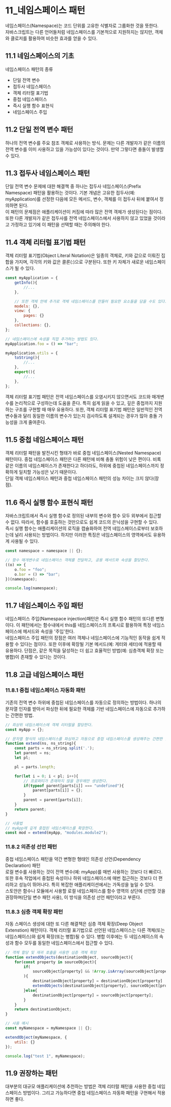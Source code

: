 # 11_네임스페이스 패턴
네임스페이스(Namespace)는 코드 단위를 고유한 식별자로 그룹화한 것을 뜻한다. <br /> 자바스크립트는 다른 언어들처럼 네임스페이스를 기본적으로 지원하지는 않지만, 객체와 클로저를 활용하여 비슷한 효과를 얻을 수 있다.

## 11.1 네임스페이스의 기초
네임스페이스 패턴의 종류
- 단일 전역 변수
- 접두사 네임스페이스
- 객체 리터럴 표기법
- 중첩 네임스페이스
- 즉시 실행 함수 표현식
- 네임스페이스 주입

## 11.2 단일 전역 변수 패턴
하나의 전역 변수를 주요 참조 객체로 사용하는 방식. 문제는 다른 개발자가 같은 이름의 전역 변수를 이미 사용하고 있을 가능성이 있다는 것이다. 만약 그렇다면 충돌이 발생할 수 있다.

## 11.3 접두사 네임스페이스 패턴
단일 전역 변수 문제에 대한 해결책 중 하나는 접두사 네임스페이스(Prefix Namespace) 패턴을 활용하는 것이다. 기본 개념은 고유한 접두사(예: myApplication)를 선정한 다음에 모든 메서드, 변수, 객체를 이 접두사 뒤에 붙여서 정의하면 된다.<br />
이 패턴의 문제점은 애플리케이션이 커짐에 따라 많은 전역 객체가 생성된다는 점이다. 또한 다른 개발자가 같은 접두사를 전역 네임스페이스에서 사용하지 않고 있었을 것이라고 가정하고 있기에 이 패턴을 선택할 때는 주의해야 한다.

## 11.4 객체 리터럴 표기법 패턴
객체 리터럴 표기법(Object Literal Notation)은 일종의 객체로, 키와 값으로 이뤄진 집합을 가지며, 각각의 키와 값은 콜론(:)으로 구분된다. 또한 키 자체가 새로운 네임스페이스가 될 수 있다.
```javascript
const myApplication = {
    getInfo(){
        //...
    },

    // 또한 객체 안에 추가로 객체 네임스페이스를 만들어 필요한 요소들을 담을 수도 있다.
    models: {},
    view: {
        pages: {}
    },
    collections: {},
};

// 네임스페이스에 속성을 직접 추가하는 방법도 있다.
myApplication.foo = () => "bar";

myApplication.utils = {
    toString(){
        //...
    },
    export(){
        //...
    },
};
```
객체 리터럴 표기법 패턴은 전역 네임스페이스를 오염시키지 않으면서도 코드와 매개변수를 논리적으로 구성하는데 도움을 준다. 특히 쉽게 읽을 수 있고, 깊은 중첩까지 지원하는 구조를 구현할 때 매우 유용하다. 또한, 객체 리터럴 표기법 패턴은 일반적인 전역 변수들과 달리 동일한 이름의 변수가 있는지 검사하도록 설계되는 경우가 많아 충돌 가능성을 크게 줄여준다.

## 11.5 중첩 네임스페이스 패턴
객체 리터럴 패턴을 발전시킨 형태가 바로 중첩 네임스페이스(Nested Namespace) 패턴이다. 중첩 네임스페이스 패턴은 다른 패턴에 비해 충돌 위험이 낮은 편이다. 비록 같은 이름의 네임스페이스가 존재한다고 하더라도, 하위에 중첩된 네임스페이스까지 정확하게 일치할 가능성은 낮기 때문이다.<br />
단일 객체 네임스페이스 패턴과 중첩 네임스페이스 패턴의 성능 차이는 크지 않다(장점).

## 11.6 즉시 실행 함수 표현식 패턴
자바스크립트에서 즉시 실행 함수로 정의된 내부의 변수와 함수 모두 외부에서 접근할 수 없다. 따라서, 함수를 호출하는 것만으로도 쉽게 코드의 은닉성을 구현할 수 있다.<br />
즉시 실행 함수는 애플리케이션의 로직을 캡슐화하여 전역 네임스페이스로부터 보호하는데 널리 사용되는 방법이다. 하지만 이러한 특징은 네임스페이스의 영역에서도 유용하게 사용될 수 있다.
```javascript
const namespace = namespace || {};

// 함수 매개변수로 네임스페이스 객체를 전달하고, 공용 메서드와 속성을 할당한다.
((o) => {
    o.foo = "foo";
    o.bar = () => "bar";
})(namespace);

console.log(namespace);
```

## 11.7 네임스페이스 주입 패턴
네임스페이스 주입(Namespace injection)패턴은 즉시 실행 함수 패턴의 또다른 변형이다. 이 패턴에서는 함수내에서 this를 네임스페이스의 프록시로 활용하여 특정 네임스페이스에 메서드와 속성을 '주입'한다.<br />
네임스페이스 주입 패턴의 장점은 여러 객체나 네임스페이스에 기능적인 동작을 쉽게 적용할 수 있다는 점이다. 또한 이후에 확장될 기본 메서드(예: 게터와 세터)에 적용할 때 유용하다. 단점은, 같은 목적을 달성하는 더 쉽고 효율적인 방법(예: 심층객체 확장 또는 병합)이 존재할 수 있다는 것이다.

## 11.8 고급 네임스페이스 패턴
### 11.8.1 중첩 네임스페이스 자동화 패턴
기존의 전역 변수 하위에 중첩된 네임스페이스를 자동으로 정의하는 방법이다. 하나의 문자열 인자를 받아서 파싱한 뒤에 필요한 객체를 기반 네임스페이스에 자동으로 추가하는 간편한 방법.
```javascript
// 최상위 네임스페이스에 객체 리터럴을 할당한다.
const myApp = {};

// 문자열 형식의 네임스페이스를 파싱하고 자동으로 중첩 네임스페이스를 생성해주는 간편한 함수
function extend(ns, ns_string){
    const parts = ns_string.split('.');
    let parent = ns;
    let pl;

    pl = parts.length;

    for(let i = 0; i < pl; i++){
        // 프로퍼티가 존재하지 않을 경우에만 생성한다.
        if(typeof parent[parts[i]] === "undefined"){
            parent[parts[i]] = {};
        }
        parent = parent[parts[i]];
    }
    return parent;
}

// 사용법
// myApp에 깊게 중첩된 네임스페이스를 확장한다.
const mod = extend(myApp, "modules.module2"); 
```

### 11.8.2 의존성 선언 패턴
중첩 네임스페이스 패턴을 약간 변형한 형태인 의존성 선언(Dependency Declaration) 패턴<br />
로컬 변수를 사용하는 것이 전역 변수(예: myApp)를 매번 사용하는 것보다 더 빠르다. 또한 후속 작업에서 중첩된 속성이나 하위 네임스페이스에 매번 접근하는 것보다 더 편리하고 성능이 뛰어나다. 특히 복잡한 애플리케이션에서는 가독성을 높일 수 있다.<br />
스토얀은 함수나 모듈에서 사용할 로컬 네임스페이스를 함수 영역의 상단에 선언할 것을 권장하며(단일 변수 패턴 사용), 이 방식을 의존성 선언 패턴이라고 부른다.


### 11.8.3 심층 객체 확장 패턴
자동 스페이스 생성에 대한 또 다른 해결책은 심층 객체 확장(Deep Object Extenstion) 패턴이다. 객체 리터럴 표기법으로 선언된 네임스페이스는 다른 객체(또는 네임스페이스)와 쉽게 확장(또는 병합)될 수 있다. 병합 이후에는 두 네임스페이스의 속성과 함수 모두를 동일한 네임스페이스에서 접근할 수 있다.
```javascript
// 객체 할당 및 재귀 호출을 사용한 심층 객체 확장
function extendObjects(destinationObject, sourceObject){
    for(const property in sourceObject){
        if(
            sourceObject[property] && !Array.isArray(sourceObject[property])
        ){
            destinationObject[property] = destinationObject[property] || {};
            extendObjects(destinationObject[property], sourceObject[property]);
        }else{
            destinationObject[property] = sourceObject[property];
        }
    }
    return destinationObject;
}

// 사용 예시
const myNamespace = myNamespace || {};

extendObject(myNamespace, {
    utils: {}
});

console.log("test 1", myNamespace);
```

## 11.9 권장하는 패턴
대부분의 대규모 애플리케이션에 추천하는 방법은 객체 리터럴 패턴을 사용한 중첩 네임스페이스 방법이다. 그리고 가능하다면 중첩 네임스페이스 자동화 패턴을 구현해서 적용하면 좋다.